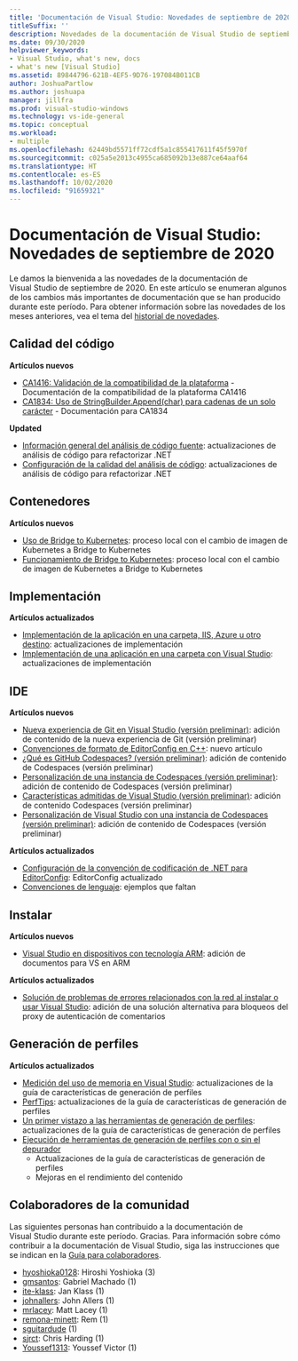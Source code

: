 ```yaml
---
title: 'Documentación de Visual Studio: Novedades de septiembre de 2020 '
titleSuffix: ''
description: Novedades de la documentación de Visual Studio de septiembre de 2020.
ms.date: 09/30/2020
helpviewer_keywords:
- Visual Studio, what's new, docs
- what's new [Visual Studio]
ms.assetid: 89844796-621B-4EF5-9D76-197084B011CB
author: JoshuaPartlow
ms.author: joshuapa
manager: jillfra
ms.prod: visual-studio-windows
ms.technology: vs-ide-general
ms.topic: conceptual
ms.workload:
- multiple
ms.openlocfilehash: 62449bd5571ff72cdf5a1c855417611f45f5970f
ms.sourcegitcommit: c025a5e2013c4955ca685092b13e887ce64aaf64
ms.translationtype: HT
ms.contentlocale: es-ES
ms.lasthandoff: 10/02/2020
ms.locfileid: "91659321"
---
```

# <a name="visual-studio-docs-whats-new-for-september-2020"></a>Documentación de Visual Studio: Novedades de septiembre de 2020

Le damos la bienvenida a las novedades de la documentación de Visual Studio de septiembre de 2020. En este artículo se enumeran algunos de los cambios más importantes de documentación que se han producido durante este período. Para obtener información sobre las novedades de los meses anteriores, vea el tema del [historial de novedades](whats-new-visual-studio-docs-history.md).

## <a name="code-quality"></a>Calidad del código

**Artículos nuevos**

- [CA1416: Validación de la compatibilidad de la plataforma](/dotnet/fundamentals/code-analysis/quality-rules/ca1416) - Documentación de la compatibilidad de la plataforma CA1416
- [CA1834: Uso de StringBuilder.Append(char) para cadenas de un solo carácter](/dotnet/fundamentals/code-analysis/quality-rules/ca1834) - Documentación para CA1834

**Updated**

- [Información general del análisis de código fuente](../code-quality/roslyn-analyzers-overview.md): actualizaciones de análisis de código para refactorizar .NET
- [Configuración de la calidad del análisis de código](../code-quality/use-roslyn-analyzers.md): actualizaciones de análisis de código para refactorizar .NET

## <a name="containers"></a>Contenedores

**Artículos nuevos**

- [Uso de Bridge to Kubernetes](../containers/bridge-to-kubernetes.md): proceso local con el cambio de imagen de Kubernetes a Bridge to Kubernetes
- [Funcionamiento de Bridge to Kubernetes](../containers/overview-bridge-to-kubernetes.md): proceso local con el cambio de imagen de Kubernetes a Bridge to Kubernetes

## <a name="deployment"></a>Implementación

**Artículos actualizados**

- [Implementación de la aplicación en una carpeta, IIS, Azure u otro destino](../deployment/deploying-applications-services-and-components-resources.md): actualizaciones de implementación
- [Implementación de una aplicación en una carpeta con Visual Studio](../deployment/quickstart-deploy-to-local-folder.md): actualizaciones de implementación

## <a name="ide"></a>IDE

**Artículos nuevos**

- [Nueva experiencia de Git en Visual Studio (versión preliminar)](./git-with-visual-studio.md): adición de contenido de la nueva experiencia de Git (versión preliminar)
- [Convenciones de formato de EditorConfig en C++](./cpp-editorconfig-properties.md): nuevo artículo
- [¿Qué es GitHub Codespaces? (versión preliminar)](./codespaces/codespaces-overview.md): adición de contenido de Codespaces (versión preliminar)
- [Personalización de una instancia de Codespaces (versión preliminar)](./codespaces/customize-codespaces.md): adición de contenido de Codespaces (versión preliminar)
- [Características admitidas de Visual Studio (versión preliminar)](./codespaces/supported-features-codespaces.md): adición de contenido Codespaces (versión preliminar)
- [Personalización de Visual Studio con una instancia de Codespaces (versión preliminar)](./codespaces/use-visual-studio-with-codespaces.md): adición de contenido de Codespaces (versión preliminar)

**Artículos actualizados**

- [Configuración de la convención de codificación de .NET para EditorConfig](/dotnet/fundamentals/code-analysis/code-style-rule-options): EditorConfig actualizado
- [Convenciones de lenguaje](/dotnet/fundamentals/code-analysis/style-rules/language-rules): ejemplos que faltan

## <a name="install"></a>Instalar

**Artículos nuevos**

- [Visual Studio en dispositivos con tecnología ARM](../install/visual-studio-on-arm-devices.md): adición de documentos para VS en ARM

**Artículos actualizados**

- [Solución de problemas de errores relacionados con la red al instalar o usar Visual Studio](../install/troubleshooting-network-related-errors-in-visual-studio.md): adición de una solución alternativa para bloqueos del proxy de autenticación de comentarios

## <a name="profiling"></a>Generación de perfiles

**Artículos actualizados**

- [Medición del uso de memoria en Visual Studio](../profiling/memory-usage.md): actualizaciones de la guía de características de generación de perfiles
- [PerfTips](../profiling/perftips.md): actualizaciones de la guía de características de generación de perfiles
- [Un primer vistazo a las herramientas de generación de perfiles](../profiling/profiling-feature-tour.md): actualizaciones de la guía de características de generación de perfiles
- [Ejecución de herramientas de generación de perfiles con o sin el depurador](../profiling/running-profiling-tools-with-or-without-the-debugger.md)
  - Actualizaciones de la guía de características de generación de perfiles
  - Mejoras en el rendimiento del contenido

## <a name="community-contributors"></a>Colaboradores de la comunidad

Las siguientes personas han contribuido a la documentación de Visual Studio durante este período. Gracias. Para información sobre cómo contribuir a la documentación de Visual Studio, siga las instrucciones que se indican en la [Guía para colaboradores](/contribute/).

- [hyoshioka0128](https://github.com/hyoshioka0128): Hiroshi Yoshioka (3)
- [gmsantos](https://github.com/gmsantos): Gabriel Machado (1)
- [ite-klass](https://github.com/ite-klass): Jan Klass (1)
- [johnallers](https://github.com/johnallers): John Allers (1)
- [mrlacey](https://github.com/mrlacey): Matt Lacey (1)
- [remona-minett](https://github.com/remona-minett): Rem (1)
- [sguitardude](https://github.com/sguitardude) (1)
- [sjrct](https://github.com/sjrct): Chris Harding (1)
- [Youssef1313](https://github.com/Youssef1313): Youssef Victor (1)
